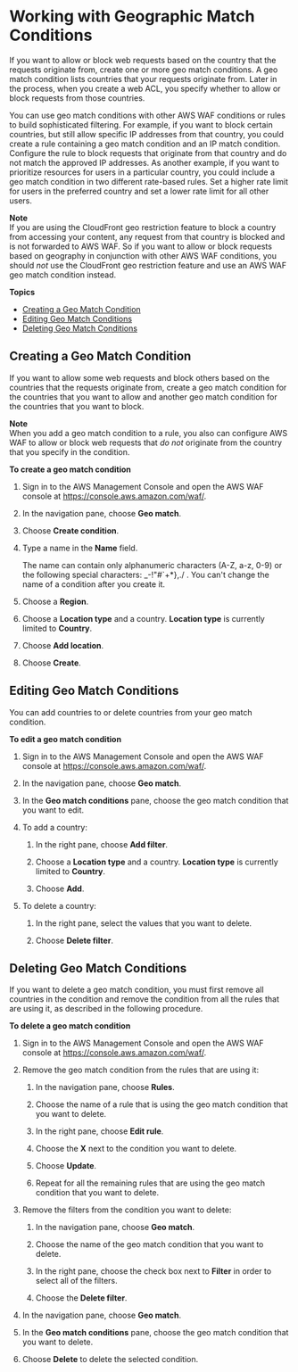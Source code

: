 # Working with Geographic Match Conditions<a name="web-acl-geo-conditions"></a>

If you want to allow or block web requests based on the country that the requests originate from, create one or more geo match conditions\. A geo match condition lists countries that your requests originate from\. Later in the process, when you create a web ACL, you specify whether to allow or block requests from those countries\.

You can use geo match conditions with other AWS WAF conditions or rules to build sophisticated filtering\. For example, if you want to block certain countries, but still allow specific IP addresses from that country, you could create a rule containing a geo match condition and an IP match condition\. Configure the rule to block requests that originate from that country and do not match the approved IP addresses\. As another example, if you want to prioritize resources for users in a particular country, you could include a geo match condition in two different rate\-based rules\. Set a higher rate limit for users in the preferred country and set a lower rate limit for all other users\.

**Note**  
If you are using the CloudFront geo restriction feature to block a country from accessing your content, any request from that country is blocked and is not forwarded to AWS WAF\. So if you want to allow or block requests based on geography in conjunction with other AWS WAF conditions, you should *not* use the CloudFront geo restriction feature and use an AWS WAF geo match condition instead\.

**Topics**
+ [Creating a Geo Match Condition](#web-acl-geo-conditions-creating)
+ [Editing Geo Match Conditions](#web-acl-geo-conditions-editing)
+ [Deleting Geo Match Conditions](#web-acl-geo-conditions-deleting)

## Creating a Geo Match Condition<a name="web-acl-geo-conditions-creating"></a>

If you want to allow some web requests and block others based on the countries that the requests originate from, create a geo match condition for the countries that you want to allow and another geo match condition for the countries that you want to block\.

**Note**  
When you add a geo match condition to a rule, you also can configure AWS WAF to allow or block web requests that *do not* originate from the country that you specify in the condition\.<a name="web-acl-geo-conditions-creating-procedure"></a>

**To create a geo match condition**

1. Sign in to the AWS Management Console and open the AWS WAF console at [https://console\.aws\.amazon\.com/waf/](https://console.aws.amazon.com/waf/)\. 

1. In the navigation pane, choose **Geo match**\.

1. Choose **Create condition**\.

1. Type a name in the **Name** field\.

   The name can contain only alphanumeric characters \(A\-Z, a\-z, 0\-9\) or the following special characters: \_\-\!"\#`\+\*\},\./ \. You can't change the name of a condition after you create it\.

1. Choose a **Region**\.

1. Choose a **Location type** and a country\. **Location type** is currently limited to **Country**\.

1. Choose **Add location**\.

1. Choose **Create**\.

## Editing Geo Match Conditions<a name="web-acl-geo-conditions-editing"></a>

You can add countries to or delete countries from your geo match condition\.<a name="web-acl-geo-conditions-editing-procedure"></a>

**To edit a geo match condition**

1. Sign in to the AWS Management Console and open the AWS WAF console at [https://console\.aws\.amazon\.com/waf/](https://console.aws.amazon.com/waf/)\. 

1. In the navigation pane, choose **Geo match**\.

1. In the **Geo match conditions** pane, choose the geo match condition that you want to edit\.

1. To add a country:

   1. In the right pane, choose **Add filter**\.

   1. Choose a **Location type** and a country\. **Location type** is currently limited to **Country**\.

   1. Choose **Add**\.

1. To delete a country:

   1. In the right pane, select the values that you want to delete\.

   1. Choose **Delete filter**\.

## Deleting Geo Match Conditions<a name="web-acl-geo-conditions-deleting"></a>

If you want to delete a geo match condition, you must first remove all countries in the condition and remove the condition from all the rules that are using it, as described in the following procedure\.<a name="web-acl-geo-conditions-deleting-procedure"></a>

**To delete a geo match condition**

1. Sign in to the AWS Management Console and open the AWS WAF console at [https://console\.aws\.amazon\.com/waf/](https://console.aws.amazon.com/waf/)\. 

1. Remove the geo match condition from the rules that are using it:

   1. In the navigation pane, choose **Rules**\.

   1. Choose the name of a rule that is using the geo match condition that you want to delete\.

   1. In the right pane, choose **Edit rule**\.

   1. Choose the **X** next to the condition you want to delete\.

   1. Choose **Update**\.

   1. Repeat for all the remaining rules that are using the geo match condition that you want to delete\.

1. Remove the filters from the condition you want to delete:

   1. In the navigation pane, choose **Geo match**\.

   1. Choose the name of the geo match condition that you want to delete\.

   1. In the right pane, choose the check box next to **Filter** in order to select all of the filters\.

   1. Choose the **Delete filter**\.

1. In the navigation pane, choose **Geo match**\.

1. In the **Geo match conditions** pane, choose the geo match condition that you want to delete\.

1. Choose **Delete** to delete the selected condition\.